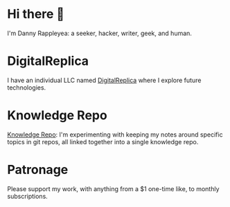 # Hi there 👋

I'm Danny Rappleyea: a seeker, hacker, writer, geek, and human.

# DigitalReplica
I have an individual LLC named [DigitalReplica](https://github.com/digitalreplica) where I explore future technologies.

# Knowledge Repo
[Knowledge Repo](https://github.com/dannyrappleyea/knowledge): I'm experimenting with keeping my notes around specific topics in git repos, all linked together into a single knowledge repo.

# Patronage
Please support my work, with anything from a $1 one-time like, to monthly subscriptions.
